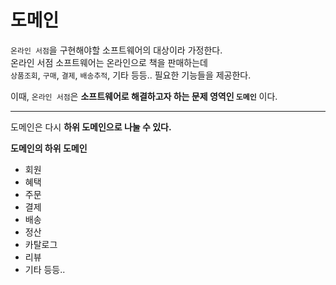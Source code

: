 # 도메인   
          
`온라인 서점`을 구현해야할 소프트웨어의 대상이라 가정한다.           
온라인 서점 소프트웨어는 온라인으로 책을 판매하는데            
`상품조회`, `구매`, `결제`, `배송추적`, 기타 등등.. 필요한 기능들을 제공한다.          
      
이때, `온라인 서점`은 **소프트웨어로 해결하고자 하는 문제 영역인 `도메인`** 이다.            

___

도메인은 다시 **하위 도메인으로 나눌 수 있다.**    

**도메인의 하위 도메인**
* 회원 
* 혜택 
* 주문
* 결제
* 배송
* 정산
* 카탈로그
* 리뷰
* 기타 등등..

  



